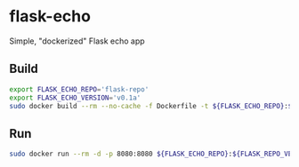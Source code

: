 # flask-echo

Simple, "dockerized" Flask echo app

## Build

```sh
export FLASK_ECHO_REPO='flask-repo'
export FLASK_ECHO_VERSION='v0.1a'
sudo docker build --rm --no-cache -f Dockerfile -t ${FLASK_ECHO_REPO}:${FLASK_REPO_VERSION} .
```

## Run

```sh
sudo docker run --rm -d -p 8080:8080 ${FLASK_ECHO_REPO}:${FLASK_REPO_VERSION}
```
